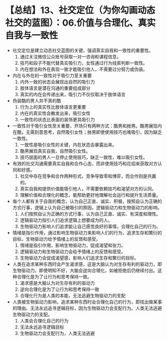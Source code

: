 # 【总结】13、社交定位（为你勾画动态社交的蓝图）：06.价值与合理化、真实自我与一致性

-   社交定位是建立动态社交蓝图的关键，强调真实自我和一致性的重要性。
    1.  通过关注微信公众账号获取一对一咨询和课程信息。
    2.  技巧和段子不能代替真实吸引力，女性通过行为线索判断一致性。
    3.  内在想法和外在表现一致才能吸引他人，不需要过分努力或伪装。
-   内在与外在的一致性对于吸引力至关重要
    1.  内外一致的状态会展现出自然的吸引力
    2.  肢体语言是潜在沟通的重要组成部分
    3.  真实的内在会传递出来，吸引力不仅仅取决于肢体语言
-   伪装酷的男人并不真的酷
    1.  行为上的真实性比肢体语言更重要
    2.  内在的真实性会散发出来，吸引女性
    3.  一致性的状态比表面的装饰更具吸引力
-   一致性对于吸引女性至关重要，开场只有两种方式：酷男和挫男。酷男展现内在酷，无需刻意思考，自然吸引女性；挫男即使使用技巧也难吸引，因为缺乏一致性。
    1.  一致性是吸引女性的关键，内在状态会暴露出来。
    2.  酷男展现真实自我，自然吸引女性。
    3.  技巧层面的男人一旦停止使用技巧，缺乏一致性，难以吸引女性。
-   有效的社交沟通需要真实自我和合作心态，而非使用技巧和花招来获取对方认同和好感。
    1.  社交中存在竞争和合作两种形式，竞争导致零和博弈，而合作则是共赢的。
    2.  真实自我和提供价值能吸引他人，不需要依赖技巧和渴望对方的认同。
    3.  理解价值和合理化的概念，能帮助更好地理解社会运行和提升生活质量。
-   每个人都有关于自我的概念，认为自己正直、诚实、积极，按照自认为正确的方式行事，逻辑上认为自己被吸引的原因，逻辑驱动力和生物驱动力的影响。
    1.  人们按照自认为正确的方式行事，认为自己正直、诚实、有深度和理性。
    2.  逻辑驱动力指引人们追求逻辑上想要成为的人。
    3.  生物驱动力影响人们追求能让自己感觉良好的事情，合理化自己的行为。
-   情绪是指引作用，通过影响生物驱动力来影响人们的行为，追求生存和繁衍的目标，生物驱动力给予情绪上的反馈和感受。
    1.  情绪是指引作用，影响生物驱动力，促成渴望和张力。
    2.  逻辑驱动力和生物驱动力会给予情绪上的反馈和感受。
    3.  生物驱动力会促成渴望感，影响人们追求生存和繁衍的目标。
-   人类在追求某种东西时会产生渴求感，这是大脑认为对生存有利的驱动力，即生物驱动力。即使明知不好，大脑会逆向合理化，如被拒绝后仍继续付出。这种合理化是为了让行为和思考保持一致。
    1.  渴求感是大脑认为对生存有利的驱动力
    2.  逆向合理化是为了让行为和思考保持一致
    3.  合理化行为是人类的本能，无法逃避生物驱动力的支配
-   人类被生物驱动力影响，追求某种东西时会合理化自己的行为，即找出做某事的理由。无法永远追寻逻辑目标，因为生物驱动力会支配行为。人类无法逃避生物驱动力的支配。
    1.  人类会合理化自己的行为
    2.  无法永远追寻逻辑目标
    3.  生物驱动力会支配行为，人类无法逃避